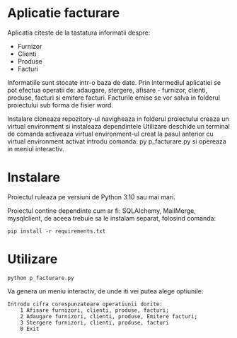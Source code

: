 # Aplicatie facturare
Aplicatia citeste de la tastatura informatii despre:
- Furnizor
- Clienti
- Produse
- Facturi

Informatiile sunt stocate intr-o baza de date.
Prin intermediul aplicatiei se pot efectua operatii de: adaugare, stergere, afisare - furnizor, 
clienti, produse, facturi si emitere facturi.
Facturile emise se vor salva in folderul proiectului sub forma de fisier word.

Instalare
cloneaza repozitory-ul
navigheaza in folderul proiectului creaza un virtual environment si instaleaza dependintele
Utilizare
deschide un terminal de comanda
activeaza virtual environment-ul creat la pasul anterior
cu virtual environment activat introdu comanda: py p_facturare.py si opereaza in meniul interactiv.

# Instalare

Proiectul ruleaza pe versiuni de Python 3.10 sau mai mari.

Proiectul contine dependinte cum ar fi: SQLAlchemy, MailMerge, mysqlclient, de aceea
trebuie sa le instalam separat, folosind comanda:

```pip install -r requirements.txt```

# Utilizare

```python p_facturare.py```

Va genera un meniu interactiv, de unde iti vei putea alege optiunile:

```
Introdu cifra corespunzatoare operatiunii dorite:
    1 Afisare furnizori, clienti, produse, facturi;
    2 Adaugare furnizori, clienti, produse, Emitere facturi;
    3 Stergere furnizori, clienti, produse, facturi
    0 Exit
```